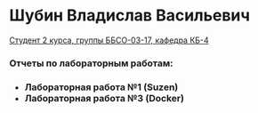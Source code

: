 <h1> Шубин Владислав Васильевич </h1>
<u>Студент 2 курса, группы ББСО-03-17, кафедра КБ-4</u>
<h3>Отчеты по лабораторным работам:<h3>
<ul>
<li>Лабораторная работа №1 (Suzen)</li>
<li>Лабораторная работа №3 (Docker)</li>
